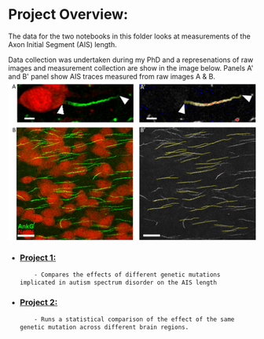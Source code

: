 # Project Overview:

The data for the two notebooks in this folder looks at measurements of the Axon Initial Segment (AIS) length. 

Data collection was undertaken during my PhD and a represenations of raw images and measurement collection are show in the image below. Panels A' and B' panel show AIS traces measured from raw images A & B.
![image](Imageanalysis.png)

- ### [Project 1:](AIS_files/AIS_Multiple_models_new.ipynb)
          - Compares the effects of different genetic mutations implicated in autism spectrum disorder on the AIS length
- ### [Project 2:](https://github.com/shinnapinna/data_science_portfolio/blob/f21f4adf0116efee63b0b67d6dc0bb5cdcf48f70/AIS_files/AIS_GLMM_new.ipynb)
          - Runs a statistical comparison of the effect of the same genetic mutation across different brain regions.
